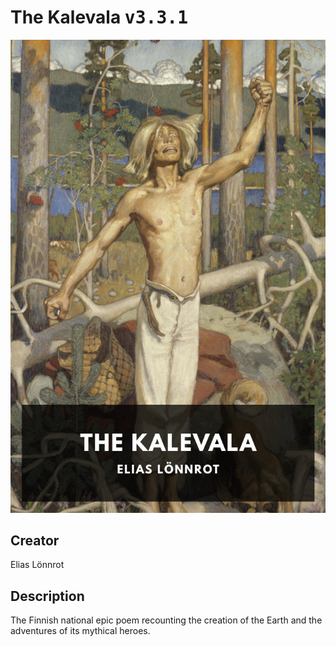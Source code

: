 
# The Kalevala <kbd>v3.3.1</kbd>

<center>
  <img src="./cover-1024.jpg"/>
</center>

## Creator
Elias Lönnrot

## Description
The Finnish national epic poem recounting the creation of the Earth and the adventures of its mythical heroes.
